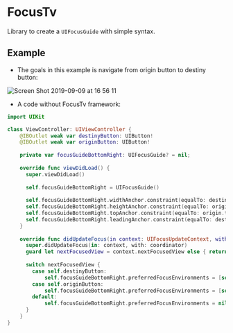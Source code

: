 # FocusTv
Library to create a `UIFocusGuide` with simple syntax.

## Example

* The goals in this example is navigate from origin button to destiny button:

![Screen Shot 2019-09-09 at 16 56 11](https://user-images.githubusercontent.com/39157101/64562178-c0e39580-d322-11e9-9ff3-8b669d5f804e.png)

* A code without FocusTv framework:

```swift
import UIKit

class ViewController: UIViewController {
    @IBOutlet weak var destinyButton: UIButton!
    @IBOutlet weak var originButton: UIButton!
    
    private var focusGuideBottomRight: UIFocusGuide? = nil;
    
    override func viewDidLoad() {
      super.viewDidLoad()
      
      self.focusGuideBottomRight = UIFocusGuide()
      
      self.focusGuideBottomRight.widthAnchor.constraint(equalTo: destiny.widthAnchor).isActive = true
      self.focusGuideBottomRight.heightAnchor.constraint(equalTo: origin.heightAnchor).isActive = true
      self.focusGuideBottomRight.topAnchor.constraint(equalTo: origin.topAnchor).isActive = true
      self.focusGuideBottomRight.leadingAnchor.constraint(equalTo: destiny.leadingAnchor).isActive = true
    }
    
    override func didUpdateFocus(in context: UIFocusUpdateContext, with coordinator: UIFocusAnimationCoordinator) {
      super.didUpdateFocus(in: context, with: coordinator)
      guard let nextFocusedView = context.nextFocusedView else { return }
        
      switch nextFocusedView {
        case self.destinyButton:
            self.focusGuideBottomRight.preferredFocusEnvironments = [self.originButton]
        case self.originButton:
            self.focusGuideBottomRight.preferredFocusEnvironments = [self.destinyButton]
        default:
            self.focusGuideBottomRight.preferredFocusEnvironments = nil
      }
    }
}
```
